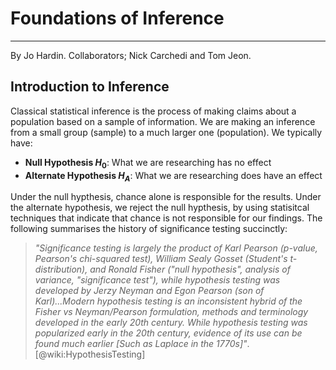 # Foundations of Inference
***
By Jo Hardin. Collaborators; Nick Carchedi and Tom Jeon.

## Introduction to Inference

Classical statistical inference is the process of making claims about a population based on a sample of information.  We are making an inference from a small group (sample) to a much larger one (population).  We typically have:

* **Null Hypothesis $H_{0}$**: What we are researching has no effect
* **Alternate Hypothesis $H_{A}$**: What we are researching does have an effect

Under the null hypthesis, chance alone is responsible for the results.  Under the alternate hypothesis, we reject the null hypthesis, by using statisitcal techniques that indicate that chance is not responsible for our findings.  The following summarises the history of significance testing succinctly:

>*"Significance testing is largely the product of Karl Pearson (p-value, Pearson's chi-squared test), William Sealy Gosset (Student's t-distribution), and Ronald Fisher ("null hypothesis", analysis of variance, "significance test"), while hypothesis testing was developed by Jerzy Neyman and Egon Pearson (son of Karl)...Modern hypothesis testing is an inconsistent hybrid of the Fisher vs Neyman/Pearson formulation, methods and terminology developed in the early 20th century. While hypothesis testing was popularized early in the 20th century, evidence of its use can be found much earlier [Such as Laplace in the 1770s]"*. [@wiki:HypothesisTesting]


